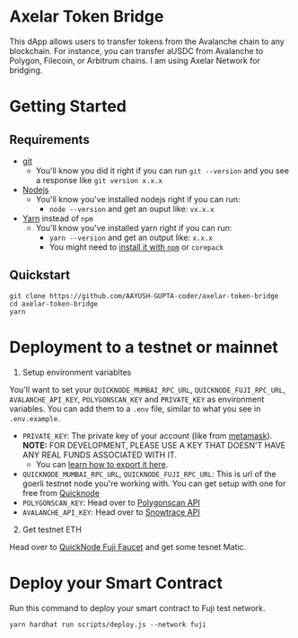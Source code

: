 # Axelar Token Bridge

This dApp allows users to transfer tokens from the Avalanche chain to any blockchain. For instance, you can transfer aUSDC from Avalanche to Polygon, Filecoin, or Arbitrum chains. I am using Axelar Network for bridging.

# Getting Started

## Requirements

- [git](https://git-scm.com/book/en/v2/Getting-Started-Installing-Git)
  - You'll know you did it right if you can run `git --version` and you see a response like `git version x.x.x`
- [Nodejs](https://nodejs.org/en/)
  - You'll know you've installed nodejs right if you can run:
    - `node --version` and get an ouput like: `vx.x.x`
- [Yarn](https://yarnpkg.com/getting-started/install) instead of `npm`
  - You'll know you've installed yarn right if you can run:
    - `yarn --version` and get an output like: `x.x.x`
    - You might need to [install it with `npm`](https://classic.yarnpkg.com/lang/en/docs/install/) or `corepack`

## Quickstart

```shell
git clone https://github.com/AAYUSH-GUPTA-coder/axelar-token-bridge
cd axelar-token-bridge
yarn
```

# Deployment to a testnet or mainnet

1. Setup environment variabltes

You'll want to set your `QUICKNODE_MUMBAI_RPC_URL`, `QUICKNODE_FUJI_RPC_URL`, `AVALANCHE_API_KEY`, `POLYGONSCAN_KEY` and `PRIVATE_KEY` as environment variables. You can add them to a `.env` file, similar to what you see in `.env.example`.

- `PRIVATE_KEY`: The private key of your account (like from [metamask](https://metamask.io/)). **NOTE:** FOR DEVELOPMENT, PLEASE USE A KEY THAT DOESN'T HAVE ANY REAL FUNDS ASSOCIATED WITH IT.
  - You can [learn how to export it here](https://metamask.zendesk.com/hc/en-us/articles/360015289632-How-to-Export-an-Account-Private-Key).
- `QUICKNODE_MUMBAI_RPC_URL`, `QUICKNODE_FUJI_RPC_URL`: This is url of the goerli testnet node you're working with. You can get setup with one for free from [Quicknode](https://www.quicknode.com/)
- `POLYGONSCAN_KEY`: Head over to [Polygonscan API](https://polygonscan.com/myapikey)
- `AVALANCHE_API_KEY`: Head over to [Snowtrace API](https://snowtrace.io/myapikey)

2. Get testnet ETH

Head over to [QuickNode Fuji Faucet](https://faucet.quicknode.com/avalanche/fuji) and get some tesnet Matic.

# Deploy your Smart Contract
Run this command to deploy your smart contract to Fuji test network.
```
yarn hardhat run scripts/deploy.js --network fuji
```
